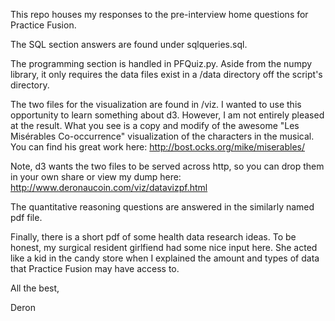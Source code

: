 This repo houses my responses to the pre-interview home questions for Practice Fusion. 

The SQL section answers are found under sqlqueries.sql.

The programming section is handled in PFQuiz.py. Aside from the numpy library, it only requires the data files exist in a 
/data directory off the script's directory.

The two files for the visualization are found in /viz. I wanted to use this opportunity to learn 
something about d3. However, I am not entirely pleased at the result. What you see is a copy and modify of the 
awesome "Les Misérables Co-occurrence" visualization of the characters in the musical. 
You can find his great work here: http://bost.ocks.org/mike/miserables/

Note, d3 wants the two files to be served across http, so you can drop them in your own share or view my dump here: http://www.deronaucoin.com/viz/datavizpf.html

The quantitative reasoning questions are answered in the similarly named pdf file.

Finally, there is a short pdf of some health data research ideas. To be honest, my surgical resident girlfiend had some
nice input here. She acted like a kid in the candy store when I explained the amount and types of data that Practice Fusion
may have access to. 

All the best, 

Deron
